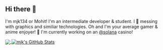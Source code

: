 ## Hi there 👋
I'm mjk134 or Mohit! I'm an intermediate developer & student. I 🥰 messing with graphics and similiar technologies. Oh and I'm your average gamer & anime enjoyer! 
🔭 I'm currently working on an [@solana](https://github.com/solana-labs/) casino!

<a href="https://github.com/mjk134">
  <img align="center" src="https://github-readme-stats.vercel.app/api/top-langs/?username=mjk134&title_color=ffffff&text_color=c9cacc&icon_color=2bbc8a&bg_color=1d1f21&langs_count=3" />
</a>
<a href="https://github.com/mjk134">
  <img align="center" src="https://github-readme-stats.vercel.app/api?username=mjk134&show_icons=true&line_height=27&count_private=true&title_color=ffffff&text_color=c9cacc&icon_color=2bbc8a&bg_color=1d1f21" alt="mjk's GitHub Stats" />
</a>

<!--
**mjk134/mjk134** is a ✨ _special_ ✨ repository because its `README.md` (this file) appears on your GitHub profile.

Here are some ideas to get you started:

- 🔭 I’m currently working on ...
- 🌱 I’m currently learning ...
- 👯 I’m looking to collaborate on ...
- 🤔 I’m looking for help with ...
- 💬 Ask me about ...
- 📫 How to reach me: ...
- 😄 Pronouns: ...
- ⚡ Fun fact: ...
-->
